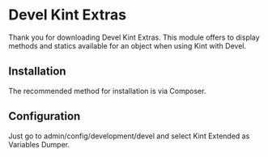 # Devel Kint Extras

Thank you for downloading Devel Kint Extras. This module offers to display methods and statics available for an object when using Kint with Devel.

## Installation

The recommended method for installation is via Composer.

## Configuration

Just go to admin/config/development/devel and select Kint Extended as Variables Dumper.
